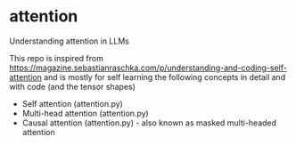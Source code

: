 # attention
Understanding attention in LLMs

This repo is inspired from https://magazine.sebastianraschka.com/p/understanding-and-coding-self-attention and is mostly for self learning the following concepts in detail and with code (and the tensor shapes)

* Self attention (attention.py)
* Multi-head attention (attention.py)
* Causal attention (attention.py) - also known as masked multi-headed attention




